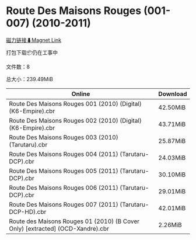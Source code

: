 # Route Des Maisons Rouges (001-007) (2010-2011)

[磁力链接⬇Magnet Link](magnet:?xt=urn:btih:75304b8e06e10c24f78c649f48529568d5a29b54&dn=Route%20Des%20Maisons%20Rouges%20%28001-007%29%20%282010-2011%29)

打包下载📦仍在工事中

文件数：8

总大小：239.49MiB

Online | Download
--- | ---
Route Des Maisons Rouges 001 (2010) (Digital) (K6-Empire).cbr | 42.50MiB
Route Des Maisons Rouges 002 (2010) (Digital) (K6-Empire).cbr | 43.71MiB
Route Des Maisons Rouges 003 (2010) (Tarutaru).cbr | 25.87MiB
Route Des Maisons Rouges 004 (2011) (Tarutaru-DCP).cbr | 24.03MiB
Route Des Maisons Rouges 005 (2011) (Tarutaru-DCP).cbr | 30.10MiB
Route Des Maisons Rouges 006 (2011) (Tarutaru-DCP).cbr | 29.01MiB
Route Des Maisons Rouges 007 (2011) (Tarutaru-DCP-HD).cbr | 42.01MiB
Route des Maisons Rouges 01 (2010) (B Cover Only) \[extracted\] (OCD-Xandre).cbr | 2.26MiB
